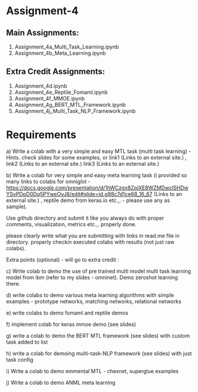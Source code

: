 # Assignment-4

## Main Assignments:
1. Assignment_4a_Multi_Task_Learning.ipynb
2. Assignment_4b_Meta_Learning.ipynb

## Extra Credit Assignments:
1. Assignment_4d.ipynb
2. Assignment_4e_Reptile_Fomaml.ipynb
3. Assignment_4f_MMOE.ipynb
4. Assignment_4g_BERT_MTL_Framework.ipynb
5. Assignment_4j_Multi_Task_NLP_Framework.ipynb



# Requirements
a) Write a colab with a very simple and easy  MTL task (multi task learning) - Hints. check slides for some examples, or  link1 (Links to an external site.) , link2 (Links to an external site.) link3 (Links to an external site.)

b) Write a colab for very simple and easy meta learning task (i provided so many links to colabs for omniglot - https://docs.google.com/presentation/d/1hWCzgx8ZpjXE8WZMDwclSHDwYSvPDpD0Dq5PYweOvJ8/edit#slide=id.g98c7d1ce68_16_67 (Links to an external site.)  , reptile demo from keras.io etc.,. - please use any as sample).

 

Use github directory and submit it like you always do with proper comments, visualization, metrics etc.,. properly done.

please clearly write what you are submitting with links in read.me file in directory. properly checkin executed colabs with results (not just raw colabs).

 

Extra points (optional) - will go to extra credit :

c) Write colab to demo the use of pre trained multi model multi task learning model from ibm (refer to my slides - omninet). Demo zeroshot learning there.

d) write colabs to demo various meta learning algorithms with simple examples - prototype networks, matching networks, relational networks

e) write colabs to demo fomaml and reptile demos

f) implement colab for keras mmoe demo (see slides)

g) write a colab to demo the BERT MTL framework  (see slides) with custom task added to list

h) write a colab for demoing multi-task-NLP framework (see slides) with just task config

i) Write a colab to demo emmental MTL - chexnet, superglue examples

j) Write a colab to demo ANML meta learning
